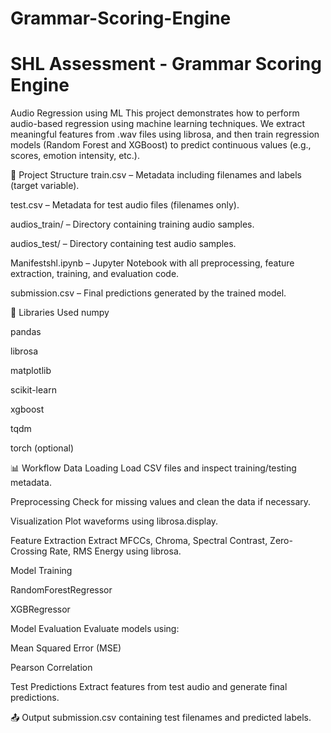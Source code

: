 # Grammar-Scoring-Engine
# SHL Assessment - Grammar Scoring Engine
Audio Regression using ML
This project demonstrates how to perform audio-based regression using machine learning techniques. We extract meaningful features from .wav files using librosa, and then train regression models (Random Forest and XGBoost) to predict continuous values (e.g., scores, emotion intensity, etc.).

📁 Project Structure
train.csv – Metadata including filenames and labels (target variable).

test.csv – Metadata for test audio files (filenames only).

audios_train/ – Directory containing training audio samples.

audios_test/ – Directory containing test audio samples.

Manifestshl.ipynb – Jupyter Notebook with all preprocessing, feature extraction, training, and evaluation code.

submission.csv – Final predictions generated by the trained model.

🔧 Libraries Used
numpy

pandas

librosa

matplotlib

scikit-learn

xgboost

tqdm

torch (optional)

📊 Workflow
Data Loading
Load CSV files and inspect training/testing metadata.

Preprocessing
Check for missing values and clean the data if necessary.

Visualization
Plot waveforms using librosa.display.

Feature Extraction
Extract MFCCs, Chroma, Spectral Contrast, Zero-Crossing Rate, RMS Energy using librosa.

Model Training

RandomForestRegressor

XGBRegressor

Model Evaluation
Evaluate models using:

Mean Squared Error (MSE)

Pearson Correlation

Test Predictions
Extract features from test audio and generate final predictions.

📤 Output
submission.csv containing test filenames and predicted labels.


